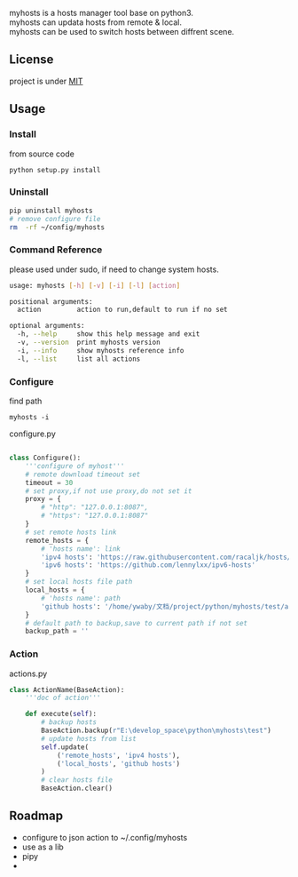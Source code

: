 myhosts is a hosts manager tool base on python3.  
myhosts can updata hosts from remote & local.  
myhosts can be used to switch hosts between diffrent scene.

## License 
project is under [MIT](./LICENSE)

## Usage

### Install
from source code
```shell
python setup.py install
```

### Uninstall
```sh
pip uninstall myhosts
# remove configure file
rm  -rf ~/config/myhosts
```

### Command Reference
please used under sudo, if need to change system hosts.

```sh
usage: myhosts [-h] [-v] [-i] [-l] [action]

positional arguments:
  action         action to run,default to run if no set

optional arguments:
  -h, --help     show this help message and exit
  -v, --version  print myhosts version
  -i, --info     show myhosts reference info
  -l, --list     list all actions
```

### Configure
find path
```shell
myhosts -i
```

configure.py 
```py

class Configure():
    '''configure of myhost'''
    # remote download timeout set
    timeout = 30
    # set proxy,if not use proxy,do not set it
    proxy = {
        # "http": "127.0.0.1:8087",
        # "https": "127.0.0.1:8087"
    }
    # set remote hosts link
    remote_hosts = {
        # 'hosts name': link
        'ipv4 hosts': 'https://raw.githubusercontent.com/racaljk/hosts/master/hosts',
        'ipv6 hosts': 'https://github.com/lennylxx/ipv6-hosts'
    }
    # set local hosts file path
    local_hosts = {
        # 'hosts name': path
        'github hosts': '/home/ywaby/文档/project/python/myhosts/test/add_hosts'
    }
    # default path to backup,save to current path if not set
    backup_path = ''

```

### Action
actions.py
```py
class ActionName(BaseAction):
    '''doc of action'''

    def execute(self):
        # backup hosts
        BaseAction.backup(r"E:\develop_space\python\myhosts\test")
        # update hosts from list
        self.update(
            ('remote_hosts', 'ipv4 hosts'),
            ('local_hosts', 'github hosts')
        )
        # clear hosts file
        BaseAction.clear()
```

## Roadmap
- configure to json action to ~/.config/myhosts
- use as a lib
- pipy
- 